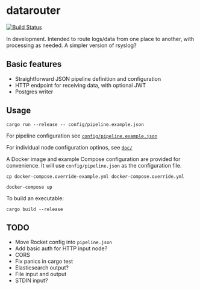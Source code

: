 # datarouter

[![Build Status](https://travis-ci.org/gyng/datarouter.svg?branch=master)](https://travis-ci.org/gyng/datarouter)

In development. Intended to route logs/data from one place to another, with processing as needed. A simpler version of rsyslog?

## Basic features

* Straightforward JSON pipeline definition and configuration
* HTTP endpoint for receiving data, with optional JWT
* Postgres writer

## Usage

```
cargo run --release -- config/pipeline.example.json
```

For pipeline configuration see [`config/pipeline.example.json`](config/pipeline.example.json)

For individual node configuration optinos, see [`doc/`](doc/)

A Docker image and example Compose configuration are provided for convenience. It will use `config/pipeline.json` as the configuration file.

```
cp docker-compose.override-example.yml docker-compose.override.yml

docker-compose up
```

To build an executable:

```
cargo build --release
```

## TODO

* Move Rocket config into `pipeline.json`
* Add basic auth for HTTP input node?
* CORS
* Fix panics in cargo test
* Elasticsearch output?
* File input and output
* STDIN input?
